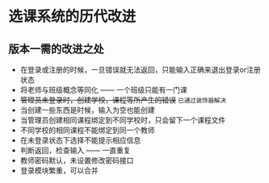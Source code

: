 # 选课系统的历代改进

## 版本一需的改进之处

- 在登录或注册的时候，一旦错误就无法返回，只能输入正确来退出登录or注册状态
- 将老师与班级概念等同化 —— 一个班级只能有一门课
- ~~管理员未登录时，创建学校，课程等所产生的错误~~   ```已通过装饰器解决```
- 当创建一些东西是时候，输入为空也能创建
- 当管理员创建相同课程绑定到不同学校时，只会留下一个课程文件
- 不同学校的相同课程不能绑定到同一个教师
- 在未登录状态下选择不能提示相应信息
- 判断返回，检查输入  —— 一直重复
- 教师密码默认，未设置修改密码接口
- 登录模块繁重，可以合并





